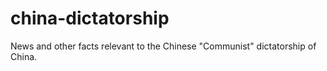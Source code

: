 # china-dictatorship
News and other facts relevant to the Chinese "Communist" dictatorship of China.
